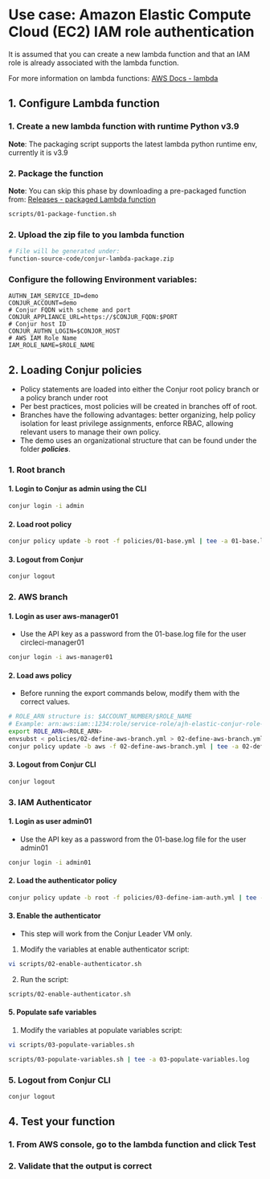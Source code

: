 # Use case: Amazon Elastic Compute Cloud (EC2) IAM role authentication

It is assumed that you can create a new lambda function and that an IAM role is already associated with the lambda function.

For more information on lambda functions: [AWS Docs - lambda](https://docs.aws.amazon.com/lambda/latest/dg/getting-started.html)

## 1. Configure Lambda function
### 1. Create a new lambda function with runtime Python v3.9
**Note**: The packaging script supports the latest lambda python runtime env, currently it is v3.9
### 2. Package the function
**Note**: You can skip this phase by downloading a pre-packaged function from: [Releases - packaged Lambda function](https://github.com/assafjh/cybr-demos/releases/tag/built-lambda-function-python-v3.9)
```bash
scripts/01-package-function.sh
```
### 2. Upload the zip file to you lambda function
```bash
# File will be generated under:
function-source-code/conjur-lambda-package.zip
```
### Configure the following Environment variables:
```properties
AUTHN_IAM_SERVICE_ID=demo
CONJUR_ACCOUNT=demo
# Conjur FQDN with scheme and port
CONJUR_APPLIANCE_URL=https://$CONJUR_FQDN:$PORT
# Conjur host ID
CONJUR_AUTHN_LOGIN=$CONJOR_HOST
# AWS IAM Role Name
IAM_ROLE_NAME=$ROLE_NAME
```

## 2. Loading Conjur policies
- Policy statements are loaded into either the Conjur root policy branch or a policy branch under root
- Per best practices, most policies will be created in branches off of root. 
- Branches have the following advantages: better organizing, help policy isolation for least privilege assignments, enforce RBAC, allowing relevant users to manage their own policy.
- The demo uses an organizational structure that can be found under the folder ***policies***.
### 1. Root branch
#### 1. Login to Conjur as admin using the CLI
```bash
conjur login -i admin
```
#### 2. Load root policy
```bash
conjur policy update -b root -f policies/01-base.yml | tee -a 01-base.log
```
#### 3. Logout from Conjur
```Bash
conjur logout
```
### 2. AWS branch
#### 1. Login as user aws-manager01
- Use the API key as a password from the 01-base.log file for the user circleci-manager01
```bash
conjur login -i aws-manager01
```
#### 2. Load aws policy
- Before running the export commands below, modify them with the correct values.
```bash
# ROLE_ARN structure is: $ACCOUNT_NUMBER/$ROLE_NAME
# Example: arn:aws:iam::1234:role/service-role/ajh-elastic-conjur-role-123 -> export ROLE_ARN=1234/ajh-elastic-conjur-role-123
export ROLE_ARN=<ROLE_ARN>
envsubst < policies/02-define-aws-branch.yml > 02-define-aws-branch.yml
conjur policy update -b aws -f 02-define-aws-branch.yml | tee -a 02-define-aws-branch.log
```
#### 3. Logout from Conjur CLI
```Bash
conjur logout
```
### 3. IAM Authenticator
#### 1. Login as user admin01
 - Use the API key as a password from the 01-base.log file for the user admin01
```bash
conjur login -i admin01
```
#### 2. Load the authenticator policy
```Bash
conjur policy update -b root -f policies/03-define-iam-auth.yml | tee -a 03-define-iam-auth.log
```
#### 3. Enable the authenticator
- This step will work from the Conjur Leader VM only.
1. Modify the variables at enable authenticator script:
```bash 
vi scripts/02-enable-authenticator.sh
```
2. Run the script:
```bash
scripts/02-enable-authenticator.sh
```
#### 5. Populate safe variables
1. Modify the variables at populate variables script:
```bash 
vi scripts/03-populate-variables.sh
```
```Bash
scripts/03-populate-variables.sh | tee -a 03-populate-variables.log
```
### 5. Logout from Conjur CLI
```Bash
conjur logout
```

## 4. Test your function
### 1. From AWS console, go to the lambda function and click Test
### 2. Validate that the output is correct


